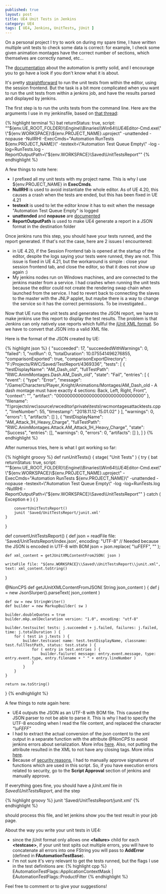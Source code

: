 ```yaml
---
published: true
layout: post
title: UE4 Unit Tests in Jenkins
category: UE4
tags: [ UE4, Jenkins, UnitTests, jUnit ]
---
```


On a personal project I try to work on during my spare time, I have written multiple unit tests to check some data is correct: for example, I check some given animation montages have the correct number of sections, which themselves are correctly named, etc...

The [documentation](https://docs.unrealengine.com/en-us/Programming/Automation) about the automation is pretty solid, and I encourage you to go have a look if you don't know what it is about.

It's pretty [straightforward](https://docs.unrealengine.com/en-us/Programming/Automation/UserGuide) to run the unit tests from within the editor, using the session frontend. But the task is a bit more complicated when you want to run the unit tests from within a jenkins job, and have the results parsed and displayed by jenkins.

The first step is to run the units tests from the command line. Here are the arguments I use in my jenkinsfile, based on [that thread](https://answers.unrealengine.com/questions/106978/run-automated-testing-from-command-line.html#answer-840447):

{% highlight terminal %}
bat returnStatus: true, script: "\"${env.UE_ROOT_FOLDER}\\Engine\\Binaries\\Win64\\UE4Editor-Cmd.exe\" 
    \"${env.WORKSPACE}\\${env.PROJECT_NAME}.uproject\" 
    -unattended -nopause 
    -NullRHI
    -ExecCmds=\"Automation RunTests ${env.PROJECT_NAME}\"
    -testexit=\"Automation Test Queue Empty\" -log -log=RunTests.log 
    -ReportOutputPath=\"${env.WORKSPACE}\\Saved\\UnitTestsReport\""
{% endhighlight %}

A few things to note here:
* I prefixed all my unit tests with my project name. This is why I use ${env.PROJECT_NAME} in **ExecCmds**.
* **NullRHI** is used to avoid  instantiate the whole editor. As of UE 4.20, this causes a crash when the tests are ended, but this has been fixed in UE 4.21
* **testexit** is used to let the editor know it has to exit when the message "Automation Test Queue Empty" is logged
* **unattended** and **nopause** are [documented](https://docs.unrealengine.com/en-US/Programming/Basics/CommandLineArguments#switches)
* **ReportOutputPath** is used to make UE4 generate a report in a JSON format in the destination folder

Once jenkins runs this step, you should have your tests runned, and the report generated. If that's not the case, here are 2 issues I encountered:
* in UE 4.20, if the Session Frontend tab is opened at the startup of the editor, despite the logs saying your tests were runned, they are not. This issue is fixed in UE 4.21, but the workaround is simple : close your session frontend tab, and close the editor, so that it does not show up again :)
* My jenkins nodes run on Windows machines, and are connected to the jenkins master from a service. I had crashes when running the unit tests because the editor could not create the rendering swap chain when launched from the service. I had to revert back to connecting the slaves to the master with the JNLP applet, but maybe there is a way to change the service so it has the correct permissions. To be investigated...

Now that UE runs the unit tests and generates the JSON report, we have to make jenkins use this report to display the test results.
The problem is that Jenkins can only natively use reports which fullful the [jUnit XML format](http://llg.cubic.org/docs/junit/). So we have to convert that JSON into a valid XML file.

Here is the format of the JSON created by UE:

{% highlight json %}
{
    "succeeded": 17,
    "succeededWithWarnings": 0,
    "failed": 1,
    "notRun": 0,
    "totalDuration": 10.075541496276855,
    "comparisonExported": true,
    "comparisonExportDirectory": "F:/Projects/RWC/Saved/TestReport/4369336",
    "tests": [
        {
            "testDisplayName": "AM_Dash_old",
            "fullTestPath": "RWC.AnimMontages.Dash.AM_Dash_old",
            "state": "Fail",
            "entries": [
                {
                    "event":
                    {
                        "type": "Error",
                        "message": "/Game/Characters/Player_Knight/Animations/Montages/AM_Dash_old - A dash montage must have exactly 4 sections: Back, Left, Right, Front",
                        "context": "",
                        "artifact": "00000000000000000000000000000000"
                    },
                    "filename": "f:\\projects\\rwc\\source\\rwceditor\\private\\tests\\rwcmontagesattacktests.cpp",
                    "lineNumber": 55,
                    "timestamp": "2018.11.12-15.01.02"
                }
            ],
            "warnings": 0,
            "errors": 1,
            "artifacts": []
        },
        {
            "testDisplayName": "AM_Attack_1H_Heavy_Charge",
            "fullTestPath": "RWC.AnimMontages.Attack.AM_Attack_1H_Heavy_Charge",
            "state": "Success",
            "entries": [],
            "warnings": 0,
            "errors": 0,
            "artifacts": []
        },
    ]
}
{% endhighlight %}

After numerous tries, here is what I got working so far:

{% highlight groovy %}
def runUnitTests() {
    stage( "Unit Tests" ) {
        try {
            bat returnStatus: true, script: "\"${env.UE_ROOT_FOLDER}\\Engine\\Binaries\\Win64\\UE4Editor-Cmd.exe\" \"${env.WORKSPACE}\\${env.PROJECT_NAME}.uproject\" -ExecCmds=\"Automation RunTests ${env.PROJECT_NAME}\" -unattended -nopause -testexit=\"Automation Test Queue Empty\" -log -log=RunTests.log -NullRHI -ReportOutputPath=\"${env.WORKSPACE}\\Saved\\UnitTestsReport\""
        } catch ( Exception e ) {
        }

        convertUnitTestsReport()
        junit 'Saved/UnitTestsReport/junit.xml'
    }
}

def convertUnitTestsReport() {
    def json = readFile file: 'Saved/UnitTestsReport/index.json', encoding: "UTF-8"
    // Needed because the JSON is encoded in UTF-8 with BOM
    json = json.replace( "\uFEFF", "" );

    def xml_content = getJUnitXMLContentFromJSON( json )

    writeFile file: "${env.WORKSPACE}\\Saved\\UnitTestsReport\\junit.xml", text: xml_content.toString()
}

@NonCPS
def getJUnitXMLContentFromJSON( String json_content ) {
    def j = new JsonSlurper().parseText( json_content )
    
    def sw = new StringWriter()
    def builder = new MarkupBuilder( sw )

    builder.doubleQuotes = true
    builder.mkp.xmlDeclaration version: "1.0", encoding: "utf-8"

    builder.testsuite( tests: j.succeeded + j.failed, failures: j.failed, time: j.totalDuration ) {
        for ( test in j.tests ) {
            builder.testcase( name: test.testDisplayName, classname: test.fullTestPath, status: test.state ) {
                for ( entry in test.entries ) { 
                    builder.failure( message: entry.event.message, type: entry.event.type, entry.filename + " " + entry.lineNumber )
                }
            }
        }
    } 

    return sw.toString()
}
{% endhighlight %}

A few things to note again here:
* UE4 outputs the JSON as an UTF-8 with BOM file. This caused the JSON parser to not be able to parse it. This is why I had to specify the UTF-8 encoding when I read the file content, and replaced the character *"\uFEFF"*
* I had to extract the actual conversion of the json content to the xml output in a separate function with the attribute *@NonCPS* to avoid jenkins errors about serialization. More infos [here](https://jenkins.io/blog/2017/02/01/pipeline-scalability-best-practice/). Also, not putting the attribute resulted in the XML to not have any closing tags. More infos [here](https://issues.jenkins-ci.org/browse/JENKINS-48875).
* Because of [security reasons](https://jenkins.io/doc/book/managing/script-approval/), I had to manually approve signatures of functions which are used in this script. So, if you have execution errors related to security, go to the **Script Approval** section of jenkins and manually approve.

If everything goes fine, you should have a jUnit.xml file in *Saved\UnitTestsReport*, and the step 

{% highlight groovy %}
junit 'Saved/UnitTestsReport/junit.xml'
{% endhighlight %}

should process this file, and let jenkins show you the test result in your job page.

About the way you write your unit tests in UE4:
* since the jUnit format only allows one **\<failure\>** child for each **\<testcase\>**, if your unit test spits out multiple errors, you will have to concatenate all errors into one FString you will pass to **AddError** (defined in **FAutomationTestBase**).
* I'm not sure it's very relevant to get the tests runned, but the flags I use in the test definitions are: 
{% highlight cpp %}
EAutomationTestFlags::ApplicationContextMask | EAutomationTestFlags::ProductFilter
{% endhighlight %}

Feel free to comment or to give your suggestions!